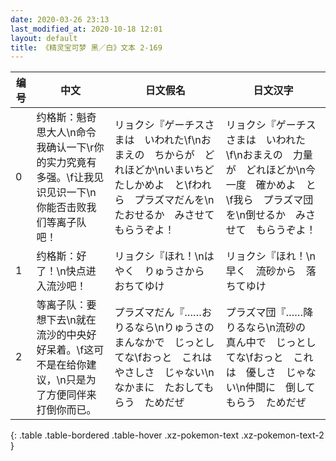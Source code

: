```yaml
---
date: 2020-03-26 23:13
last_modified_at: 2020-10-18 12:01
layout: default
title: 《精灵宝可梦 黑／白》文本 2-169
---
```

| 编号 | 中文 | 日文假名 | 日文汉字 |
| ---- | ---- | ---- | --- |
| 0 | 约格斯：魁奇思大人\n命令我确认一下\r你的实力究竟有多强。\f让我见识见识一下\n你能否击败我们等离子队吧！ | リョクシ『ゲーチスさまは　いわれた\f\nおまえの　ちからが　どれほどか\nいまいちど　たしかめよ　と\fわれら　プラズマだんを\nたおせるか　みさせて　もらうぞよ！ | リョクシ『ゲーチスさまは　いわれた\f\nおまえの　力量が　どれほどか\n今一度　確かめよ　と\f我ら　プラズマ団を\n倒せるか　みさせて　もらうぞよ！ |
| 1 | 约格斯：好了！\n快点进入流沙吧！ | リョクシ『ほれ！\nはやく　りゅうさから　おちてゆけ | リョクシ『ほれ！\n早く　流砂から　落ちてゆけ |
| 2 | 等离子队：要想下去\n就在流沙的中央好好呆着。\f这可不是在给你建议，\n只是为了方便同伴来打倒你而已。 | プラズマだん『……おりるなら\nりゅうさの　まんなかで　じっとしてな\fおっと　これは　やさしさ　じゃない\nなかまに　たおしてもらう　ためだぜ | プラズマ団『……降りるなら\n流砂の　真ん中で　じっとしてな\fおっと　これは　優しさ　じゃない\n仲間に　倒してもらう　ためだぜ |
{: .table .table-bordered .table-hover .xz-pokemon-text .xz-pokemon-text-2 }